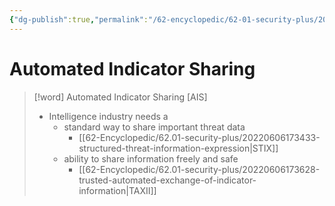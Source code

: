 ```yaml
---
{"dg-publish":true,"permalink":"/62-encyclopedic/62-01-security-plus/20220606173321-automated-indicator-sharing/","dgHomeLink":true,"dgPassFrontmatter":false}
---
```



# Automated Indicator Sharing

>[!word] Automated Indicator Sharing [AIS] 
> - Intelligence industry needs a 
>     - standard way to share important threat data 
>         - [[62-Encyclopedic/62.01-security-plus/20220606173433-structured-threat-information-expression|STIX]] 
>     - ability to share information freely and safe  
>         - [[62-Encyclopedic/62.01-security-plus/20220606173628-trusted-automated-exchange-of-indicator-information|TAXII]] 

